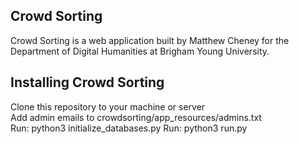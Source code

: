 ## Crowd Sorting

Crowd Sorting is a web application built by Matthew Cheney for the Department of Digital Humanities at Brigham Young University.

## Installing Crowd Sorting

Clone this repository to your machine or server</br>
Add admin emails to crowdsorting/app_resources/admins.txt</br>
Run: python3 initialize_databases.py
Run: python3 run.py
